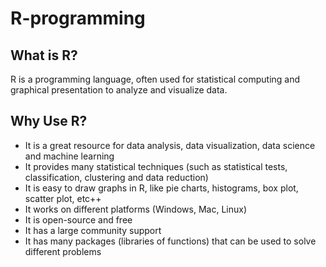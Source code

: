 # R-programming

## What is R?
R is a programming language, often used for statistical computing and graphical presentation to analyze and visualize data.

## Why Use R?
- It is a great resource for data analysis, data visualization, data science and machine learning
- It provides many statistical techniques (such as statistical tests, classification, clustering and data reduction)
- It is easy to draw graphs in R, like pie charts, histograms, box plot, scatter plot, etc++
- It works on different platforms (Windows, Mac, Linux)
- It is open-source and free
- It has a large community support
- It has many packages (libraries of functions) that can be used to solve different problems
